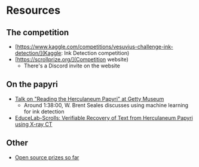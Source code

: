 # Resources

## The competition
- [https://www.kaggle.com/competitions/vesuvius-challenge-ink-detection/](Kaggle: Ink Detection competition)
- [https://scrollprize.org/](Competition website)
  - There's a Discord invite on the website

## On the papyri
- [Talk on "Reading the Herculaneum Papyri" at Getty Museum](https://www.youtube.com/watch?v=g-7-Xg75CCI)
  - Around 1:38:00, W. Brent Seales discusses using machine learning for ink detection
- [EduceLab-Scrolls: Verifiable Recovery of Text from Herculaneum Papyri using X-ray CT](https://arxiv.org/abs/2304.02084)

## Other
- [Open source prizes so far](https://scrollprize.substack.com/p/first-prizes-awarded-open-source)
